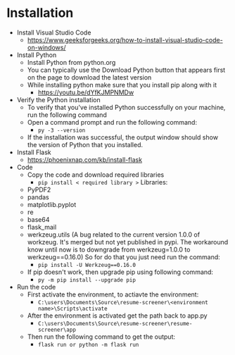 # Installation

- Install Visual Studio Code
    - https://www.geeksforgeeks.org/how-to-install-visual-studio-code-on-windows/
- Install Python
    - Install Python from python.org
    - You can typically use the Download Python button that appears first on the page to download the latest version
    - While installing python make sure that you install pip along with it
        - https://youtu.be/dYfKJMPNMDw
- Verify the Python installation
    - To verify that you've installed Python successfully on your machine, run the following command
    - Open a command prompt and run the following command:
        - ```py -3 --version```
    - If the installation was successful, the output window should show the version of Python that you installed.
- Install Flask
    - https://phoenixnap.com/kb/install-flask
- Code
    - Copy the code and download required libraries
        - ```pip install < required library >```
     Libraries:
    - PyPDF2
    - pandas
    - matplotlib.pyplot
    - re
    - base64
    - flask_mail
    - werkzeug.utils (A bug related to the current version 1.0.0 of workzeug. It's merged but not yet published in pypi. The workaround know until now is to downgrade from        werkzeug=1.0.0 to werkzeug==0.16.0)
    So for do that you just need run the command:
        - ```pip install -U Werkzeug==0.16.0```
    - If pip doesn't work, then upgrade pip using following command:
        - ```py -m pip install --upgrade pip```
- Run the code
    - First activate the environment, to actiavte the environment:
        - ```C:\users\Documents\Source\resume-screener\<environment name>\Scripts\activate```
    - After the environment is activated get the path back to app.py
        - ```C:\users\Documents\Source\resume-screener\resume-screener\app```
    - Then run the following command to get the output:
        - ```flask run or python -m flask run```
